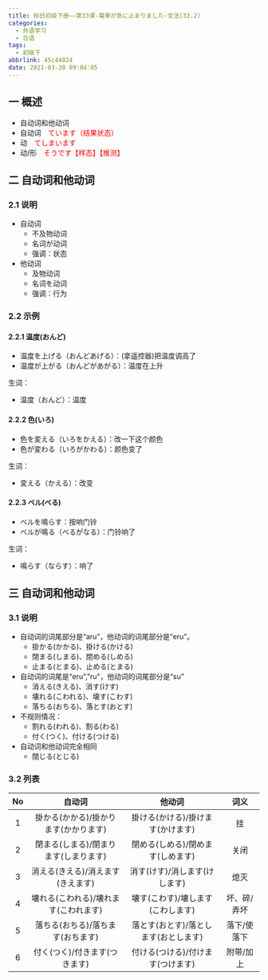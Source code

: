 ```yaml
---
title: 标日初级下册——第33课-電車が急に止まりました-文法(33.2)
categories:
  - 外语学习
  - 日语
tags:
  - 初级下
abbrlink: 45c44024
date: 2021-03-30 09:04:05
---
```

## 一 概述

* 自动词和他动词
* 自动词　<font color="red">ています（结果状态）</font>
* 动　<font color="red">てしまいます</font>
* 动/形　<font color="red">そうです【样态】【推测】</font>

<!--more-->

## 二 自动词和他动词

### 2.1 说明

* 自动词
  - 不及物动词
  - 名词が动词
  - 强调：状态
* 他动词
  - 及物动词
  - 名词を动词
  - 强调：行为

### 2.2 示例

#### 2.2.1 温度(おんど)

* 温度を上げる（おんどあげる）：(拿遥控器)把温度调高了
* 温度が上がる（おんどがあがる）：温度在上升

生词：

* 温度（おんど）：温度

#### 2.2.2 色(いろ)

* 色を変える（いろをかえる）：改一下这个颜色
* 色が変わる（いろがかわる）：颜色变了

生词：

* 変える（かえる）：改变

#### 2.2.3 ベル(べる)

* ベルを鳴らす：按响门铃
* ベルが鳴る（べるがなる）：门铃响了

生词：

* 鳴らす（ならす）：响了

## 三 自动词和他动词

### 3.1 说明

* 自动词的词尾部分是“aru”，他动词的词尾部分是“eru”。
  * 掛かる(かかる)、掛ける(かける)
  * 閉まる(しまる)、閉める(しめる)
  * 止まる(とまる)、止める(とまる)
* 自动词的词尾是“eru”,"ru"，他动词的词尾部分是“su”
  * 消える(きえる)、消す(けす)
  * 壊れる(こわれる)、壊す(こわす)
  * 落ちる(おちる)、落とす(おとす)
* 不规则情况：
  * 割れる(われる)、割る(わる)
  * 付く(つく)、付ける(つける)
* 自动词和他动词完全相同
  * 閉じる(とじる)

### 3.2 列表

|  No  |                自动词                 |                他动词                 |    词义     |
| :--: | :-----------------------------------: | :-----------------------------------: | :---------: |
|  1   | 掛かる(かかる)/掛かります(かかります) |   掛ける(かける)/掛けます(かけます)   |     挂      |
|  2   | 閉まる(しまる)/閉まります(しまります) |   閉める(しめる)/閉めます(しめます)   |    关闭     |
|  3   |   消える(きえる)/消えます(きえます)   |     消す(けす)/消します(けします)     |    熄灭     |
|  4   | 壊れる(こわれる)/壊れます(こわれます) |   壊す(こわす)/壊します(こわします)   | 坏、碎/弄坏 |
|  5   |   落ちる(おちる)/落ちます(おちます)   | 落とす(おとす)/落とします(おとします) | 落下/使落下 |
|  6   |     付く(つく)/付きます(つきます)     |   付ける(つける)/付けます(つけます)   |  附带/加上  |

